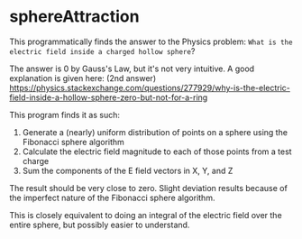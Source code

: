 # sphereAttraction
This programmatically finds the answer to the Physics problem:
 `What is the electric field inside a charged hollow sphere`?

The answer is 0 by Gauss's Law, but it's not very intuitive.
A good explanation is given here: (2nd answer)
https://physics.stackexchange.com/questions/277929/why-is-the-electric-field-inside-a-hollow-sphere-zero-but-not-for-a-ring
 
This program finds it as such:
1. Generate a (nearly) uniform distribution of points on a sphere
    using the Fibonacci sphere algorithm
2. Calculate the electric field magnitude to each of those points
    from a test charge
3. Sum the components of the E field vectors in X, Y, and Z
 
The result should be very close to zero. Slight deviation
results because of the imperfect nature of the Fibonacci sphere
algorithm.

This is closely equivalent to doing an integral of the electric
field over the entire sphere, but possibly easier to understand.
